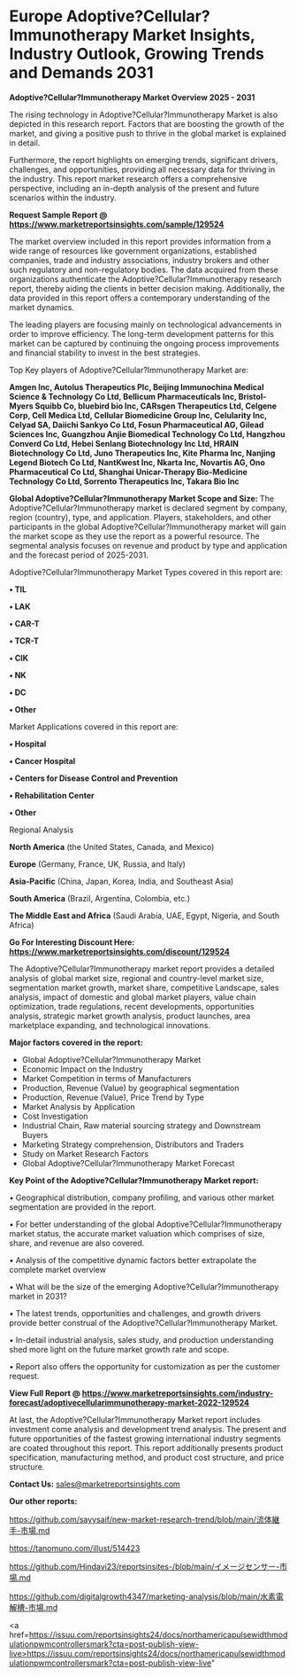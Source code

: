 # Europe Adoptive?Cellular?Immunotherapy Market Insights, Industry Outlook, Growing Trends and Demands 2031

<Strong> Adoptive?Cellular?Immunotherapy Market Overview 2025 - 2031</strong>

The rising technology in Adoptive?Cellular?Immunotherapy Market is also depicted in this research report. Factors that are boosting the growth of the market, and giving a positive push to thrive in the global market is explained in detail.

Furthermore, the report highlights on emerging trends, significant drivers, challenges, and opportunities, providing all necessary data for thriving in the industry. This report market research offers a comprehensive perspective, including an in-depth analysis of the present and future scenarios within the industry.

<strong>Request Sample Report @ <a href=https://www.marketreportsinsights.com/sample/129524>https://www.marketreportsinsights.com/sample/129524</a></strong>

The market overview included in this report provides information from a wide range of resources like government organizations, established companies, trade and industry associations, industry brokers and other such regulatory and non-regulatory bodies. The data acquired from these organizations authenticate the Adoptive?Cellular?Immunotherapy research report, thereby aiding the clients in better decision making. Additionally, the data provided in this report offers a contemporary understanding of the market dynamics.

The leading players are focusing mainly on technological advancements in order to improve efficiency. The long-term development patterns for this market can be captured by continuing the ongoing process improvements and financial stability to invest in the best strategies.

Top Key players of Adoptive?Cellular?Immunotherapy Market are:

<strong>Amgen Inc, Autolus Therapeutics Plc, Beijing Immunochina Medical Science & Technology Co Ltd, Bellicum Pharmaceuticals Inc, Bristol-Myers Squibb Co, bluebird bio Inc, CARsgen Therapeutics Ltd, Celgene Corp, Cell Medica Ltd, Cellular Biomedicine Group Inc, Celularity Inc, Celyad SA, Daiichi Sankyo Co Ltd, Fosun Pharmaceutical AG, Gilead Sciences Inc, Guangzhou Anjie Biomedical Technology Co Ltd, Hangzhou Converd Co Ltd, Hebei Senlang Biotechnology Inc Ltd, HRAIN Biotechnology Co Ltd, Juno Therapeutics Inc, Kite Pharma Inc, Nanjing Legend Biotech Co Ltd, NantKwest Inc, Nkarta Inc, Novartis AG, Ono Pharmaceutical Co Ltd, Shanghai Unicar-Therapy Bio-Medicine Technology Co Ltd, Sorrento Therapeutics Inc, Takara Bio Inc</strong>

<strong><b>Global Adoptive?Cellular?Immunotherapy Market Scope and Size:</b></strong>
The Adoptive?Cellular?Immunotherapy market is declared segment by company, region (country), type, and application. Players, stakeholders, and other participants in the global Adoptive?Cellular?Immunotherapy market will gain the market scope as they use the report as a powerful resource. The segmental analysis focuses on revenue and product by type and application and the forecast period of 2025-2031.

Adoptive?Cellular?Immunotherapy Market Types covered in this report are:

<strong>• TIL

• LAK

• CAR-T

• TCR-T

• CIK

• NK

• DC

• Other</strong>

Market Applications covered in this report are:

<strong>• Hospital

• Cancer Hospital

• Centers for Disease Control and Prevention

• Rehabilitation Center

• Other</strong> 

Regional Analysis

<strong>North America</strong> (the United States, Canada, and Mexico)

<strong>Europe</strong> (Germany, France, UK, Russia, and Italy)

<strong>Asia-Pacific</strong> (China, Japan, Korea, India, and Southeast Asia)

<strong>South America</strong> (Brazil, Argentina, Colombia, etc.)

<strong>The Middle East and Africa</strong> (Saudi Arabia, UAE, Egypt, Nigeria, and South Africa)

<strong>Go For Interesting Discount Here: <a href=https://www.marketreportsinsights.com/discount/129524>https://www.marketreportsinsights.com/discount/129524</a></strong>

The Adoptive?Cellular?Immunotherapy market report provides a detailed analysis of global market size, regional and country-level market size, segmentation market growth, market share, competitive Landscape, sales analysis, impact of domestic and global market players, value chain optimization, trade regulations, recent developments, opportunities analysis, strategic market growth analysis, product launches, area marketplace expanding, and technological innovations.

<strong><b>Major factors covered in the report:</b></strong>
<ul>
  <li>Global Adoptive?Cellular?Immunotherapy Market </li>
  <li>Economic Impact on the Industry</li>
  <li>Market Competition in terms of Manufacturers</li>
  <li>Production, Revenue (Value) by geographical segmentation</li>
  <li>Production, Revenue (Value), Price Trend by Type</li>
  <li>Market Analysis by Application</li>
  <li>Cost Investigation</li>
  <li>Industrial Chain, Raw material sourcing strategy and Downstream Buyers</li>
  <li>Marketing Strategy comprehension, Distributors and Traders</li>
  <li>Study on Market Research Factors</li>
  <li>Global Adoptive?Cellular?Immunotherapy Market Forecast</li>
</ul>

<strong><b>Key Point of the Adoptive?Cellular?Immunotherapy Market report:</b></strong>

• Geographical distribution, company profiling, and various other market segmentation are provided in the report.

• For better understanding of the global Adoptive?Cellular?Immunotherapy market status, the accurate market valuation which comprises of size, share, and revenue are also covered.

• Analysis of the competitive dynamic factors better extrapolate the complete market overview

• What will be the size of the emerging Adoptive?Cellular?Immunotherapy market in 2031?

• The latest trends, opportunities and challenges, and growth drivers provide better construal of the Adoptive?Cellular?Immunotherapy Market.

• In-detail industrial analysis, sales study, and production understanding shed more light on the future market growth rate and scope.

• Report also offers the opportunity for customization as per the customer request.

<strong><b>View Full Report @ <a href=https://www.marketreportsinsights.com/industry-forecast/adoptivecellularimmunotherapy-market-2022-129524>https://www.marketreportsinsights.com/industry-forecast/adoptivecellularimmunotherapy-market-2022-129524</a></b></strong>


At last, the Adoptive?Cellular?Immunotherapy Market report includes investment come analysis and development trend analysis. The present and future opportunities of the fastest growing international industry segments are coated throughout this report. This report additionally presents product specification, manufacturing method, and product cost structure, and price structure.

<strong>Contact Us:</strong>
sales@marketreportsinsights.com

<strong>Our other reports:</strong>

<a href=https://github.com/sayysaif/new-market-research-trend/blob/main/流体継手-市場.md>https://github.com/sayysaif/new-market-research-trend/blob/main/流体継手-市場.md</a>

<a href=https://tanomuno.com/illust/514423>https://tanomuno.com/illust/514423</a>

<a href=https://github.com/Hindavi23/reportsinsites-/blob/main/イメージセンサー-市場.md>https://github.com/Hindavi23/reportsinsites-/blob/main/イメージセンサー-市場.md</a>

<a href=https://github.com/digitalgrowth4347/marketing-analysis/blob/main/水素電解槽-市場.md>https://github.com/digitalgrowth4347/marketing-analysis/blob/main/水素電解槽-市場.md</a>

<a href=https://issuu.com/reportsinsights24/docs/northamericapulsewidthmodulationpwmcontrollersmark?cta=post-publish-view-live>https://issuu.com/reportsinsights24/docs/northamericapulsewidthmodulationpwmcontrollersmark?cta=post-publish-view-live</a>"
